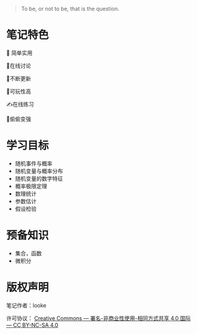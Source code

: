 > To be, or not to be, that is the question.

# 笔记特色

:rocket: 简单实用

:speech_balloon:在线讨论

:running:不断更新

:person_fencing:可玩性高

:writing_hand:在线练习

:muscle:偷偷变强

# 学习目标

- 随机事件与概率
- 随机变量与概率分布
- 随机变量的数字特征
- 概率极限定理
- 数理统计
- 参数估计
- 假设检验

# 预备知识

- 集合，函数
- 微积分

# 版权声明

笔记作者：looke

许可协议： [Creative Commons — 署名-非商业性使用-相同方式共享 4.0 国际 — CC BY-NC-SA 4.0](https://creativecommons.org/licenses/by-nc-sa/4.0/deed.zh)

